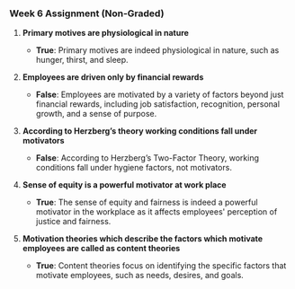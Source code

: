 ### Week 6 Assignment (Non-Graded)

1. **Primary motives are physiological in nature**

   - **True**: Primary motives are indeed physiological in nature, such as hunger, thirst, and sleep.
2. **Employees are driven only by financial rewards**

   - **False**: Employees are motivated by a variety of factors beyond just financial rewards, including job satisfaction, recognition, personal growth, and a sense of purpose.
3. **According to Herzberg’s theory working conditions fall under motivators**

   - **False**: According to Herzberg’s Two-Factor Theory, working conditions fall under hygiene factors, not motivators.
4. **Sense of equity is a powerful motivator at work place**

   - **True**: The sense of equity and fairness is indeed a powerful motivator in the workplace as it affects employees' perception of justice and fairness.
5. **Motivation theories which describe the factors which motivate employees are called as content theories**

   - **True**: Content theories focus on identifying the specific factors that motivate employees, such as needs, desires, and goals.
